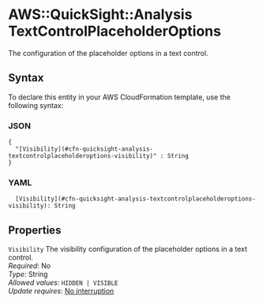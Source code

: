 # AWS::QuickSight::Analysis TextControlPlaceholderOptions<a name="aws-properties-quicksight-analysis-textcontrolplaceholderoptions"></a>

The configuration of the placeholder options in a text control\.

## Syntax<a name="aws-properties-quicksight-analysis-textcontrolplaceholderoptions-syntax"></a>

To declare this entity in your AWS CloudFormation template, use the following syntax:

### JSON<a name="aws-properties-quicksight-analysis-textcontrolplaceholderoptions-syntax.json"></a>

```
{
  "[Visibility](#cfn-quicksight-analysis-textcontrolplaceholderoptions-visibility)" : String
}
```

### YAML<a name="aws-properties-quicksight-analysis-textcontrolplaceholderoptions-syntax.yaml"></a>

```
  [Visibility](#cfn-quicksight-analysis-textcontrolplaceholderoptions-visibility): String
```

## Properties<a name="aws-properties-quicksight-analysis-textcontrolplaceholderoptions-properties"></a>

`Visibility` <a name="cfn-quicksight-analysis-textcontrolplaceholderoptions-visibility"></a>
The visibility configuration of the placeholder options in a text control\.  
_Required_: No  
_Type_: String  
_Allowed values_: `HIDDEN | VISIBLE`  
_Update requires_: [No interruption](https://docs.aws.amazon.com/AWSCloudFormation/latest/UserGuide/using-cfn-updating-stacks-update-behaviors.html#update-no-interrupt)
